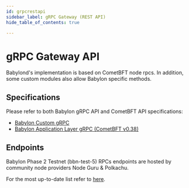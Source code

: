 ```yaml
---
id: grpcrestapi
sidebar_label: gRPC Gateway (REST API)
hide_table_of_contents: true

---
```


# gRPC Gateway API 
Babylond's implementation is based on CometBFT node rpcs. 
In addition, some custom modules also allow Babylon specific methods. 

## Specifications

Please refer to both Babylon gRPC API and CometBFT API specifications:  
- [Babylon Custom gRPC](https://app.swaggerhub.com/apis-docs/jvssptyltd/babylon_g_rpc_gateway_docs/1.0.0)
- [Babylon Application Layer gRPC (CometBFT v0.38)](https://app.swaggerhub.com/apis-docs/jvssptyltd/comet-bft_rpc/v0.38.x)

## Endpoints

Babylon Phase 2 Testnet (bbn-test-5) RPCs endpoints are hosted by community node providers Node Guru & Polkachu. 

For the most up-to-date list refer to [here](https://github.com/babylonlabs-io/networks/tree/main/bbn-test-5). 